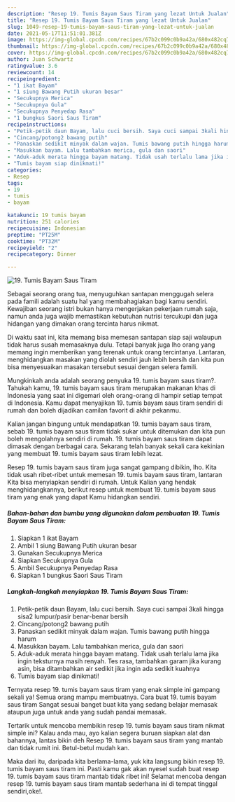 ```yaml
---
description: "Resep 19. Tumis Bayam Saus Tiram yang lezat Untuk Jualan"
title: "Resep 19. Tumis Bayam Saus Tiram yang lezat Untuk Jualan"
slug: 1049-resep-19-tumis-bayam-saus-tiram-yang-lezat-untuk-jualan
date: 2021-05-17T11:51:01.381Z
image: https://img-global.cpcdn.com/recipes/67b2c099c0b9a42a/680x482cq70/19-tumis-bayam-saus-tiram-foto-resep-utama.jpg
thumbnail: https://img-global.cpcdn.com/recipes/67b2c099c0b9a42a/680x482cq70/19-tumis-bayam-saus-tiram-foto-resep-utama.jpg
cover: https://img-global.cpcdn.com/recipes/67b2c099c0b9a42a/680x482cq70/19-tumis-bayam-saus-tiram-foto-resep-utama.jpg
author: Juan Schwartz
ratingvalue: 3.6
reviewcount: 14
recipeingredient:
- "1 ikat Bayam"
- "1 siung Bawang Putih ukuran besar"
- "Secukupnya Merica"
- "Secukupnya Gula"
- "Secukupnya Penyedap Rasa"
- "1 bungkus Saori Saus Tiram"
recipeinstructions:
- "Petik-petik daun Bayam, lalu cuci bersih. Saya cuci sampai 3kali hingga sisa2 lumpur/pasir benar-benar bersih"
- "Cincang/potong2 bawang putih"
- "Panaskan sedikit minyak dalam wajan. Tumis bawang putih hingga harum"
- "Masukkan bayam. Lalu tambahkan merica, gula dan saori"
- "Aduk-aduk merata hingga bayam matang. Tidak usah terlalu lama jika ingin teksturnya masih renyah. Tes rasa, tambahkan garam jika kurang asin, bisa ditambahkan air sedikit jika ingin ada sedikit kuahnya"
- "Tumis bayam siap dinikmati!"
categories:
- Resep
tags:
- 19
- tumis
- bayam

katakunci: 19 tumis bayam 
nutrition: 251 calories
recipecuisine: Indonesian
preptime: "PT25M"
cooktime: "PT32M"
recipeyield: "2"
recipecategory: Dinner

---
```



![19. Tumis Bayam Saus Tiram](https://img-global.cpcdn.com/recipes/67b2c099c0b9a42a/680x482cq70/19-tumis-bayam-saus-tiram-foto-resep-utama.jpg)

Sebagai seorang orang tua, menyuguhkan santapan menggugah selera pada famili adalah suatu hal yang membahagiakan bagi kamu sendiri. Kewajiban seorang istri bukan hanya mengerjakan pekerjaan rumah saja, namun anda juga wajib memastikan kebutuhan nutrisi tercukupi dan juga hidangan yang dimakan orang tercinta harus nikmat.

Di waktu  saat ini, kita memang bisa memesan santapan siap saji walaupun tidak harus susah memasaknya dulu. Tetapi banyak juga lho orang yang memang ingin memberikan yang terenak untuk orang tercintanya. Lantaran, menghidangkan masakan yang diolah sendiri jauh lebih bersih dan kita pun bisa menyesuaikan masakan tersebut sesuai dengan selera famili. 



Mungkinkah anda adalah seorang penyuka 19. tumis bayam saus tiram?. Tahukah kamu, 19. tumis bayam saus tiram merupakan makanan khas di Indonesia yang saat ini digemari oleh orang-orang di hampir setiap tempat di Indonesia. Kamu dapat menyajikan 19. tumis bayam saus tiram sendiri di rumah dan boleh dijadikan camilan favorit di akhir pekanmu.

Kalian jangan bingung untuk mendapatkan 19. tumis bayam saus tiram, sebab 19. tumis bayam saus tiram tidak sukar untuk ditemukan dan kita pun boleh mengolahnya sendiri di rumah. 19. tumis bayam saus tiram dapat dimasak dengan berbagai cara. Sekarang telah banyak sekali cara kekinian yang membuat 19. tumis bayam saus tiram lebih lezat.

Resep 19. tumis bayam saus tiram juga sangat gampang dibikin, lho. Kita tidak usah ribet-ribet untuk memesan 19. tumis bayam saus tiram, lantaran Kita bisa menyiapkan sendiri di rumah. Untuk Kalian yang hendak menghidangkannya, berikut resep untuk membuat 19. tumis bayam saus tiram yang enak yang dapat Kamu hidangkan sendiri.

<!--inarticleads1-->

##### Bahan-bahan dan bumbu yang digunakan dalam pembuatan 19. Tumis Bayam Saus Tiram:

1. Siapkan 1 ikat Bayam
1. Ambil 1 siung Bawang Putih ukuran besar
1. Gunakan Secukupnya Merica
1. Siapkan Secukupnya Gula
1. Ambil Secukupnya Penyedap Rasa
1. Siapkan 1 bungkus Saori Saus Tiram




<!--inarticleads2-->

##### Langkah-langkah menyiapkan 19. Tumis Bayam Saus Tiram:

1. Petik-petik daun Bayam, lalu cuci bersih. Saya cuci sampai 3kali hingga sisa2 lumpur/pasir benar-benar bersih
1. Cincang/potong2 bawang putih
1. Panaskan sedikit minyak dalam wajan. Tumis bawang putih hingga harum
1. Masukkan bayam. Lalu tambahkan merica, gula dan saori
1. Aduk-aduk merata hingga bayam matang. Tidak usah terlalu lama jika ingin teksturnya masih renyah. Tes rasa, tambahkan garam jika kurang asin, bisa ditambahkan air sedikit jika ingin ada sedikit kuahnya
1. Tumis bayam siap dinikmati!




Ternyata resep 19. tumis bayam saus tiram yang enak simple ini gampang sekali ya! Semua orang mampu membuatnya. Cara buat 19. tumis bayam saus tiram Sangat sesuai banget buat kita yang sedang belajar memasak ataupun juga untuk anda yang sudah pandai memasak.

Tertarik untuk mencoba membikin resep 19. tumis bayam saus tiram nikmat simple ini? Kalau anda mau, ayo kalian segera buruan siapkan alat dan bahannya, lantas bikin deh Resep 19. tumis bayam saus tiram yang mantab dan tidak rumit ini. Betul-betul mudah kan. 

Maka dari itu, daripada kita berlama-lama, yuk kita langsung bikin resep 19. tumis bayam saus tiram ini. Pasti kamu gak akan nyesel sudah buat resep 19. tumis bayam saus tiram mantab tidak ribet ini! Selamat mencoba dengan resep 19. tumis bayam saus tiram mantab sederhana ini di tempat tinggal sendiri,oke!.

